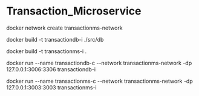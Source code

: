 # Transaction_Microservice

docker network create transactionms-network

docker build -t transactiondb-i ./src/db

docker build -t transactionms-i .

docker run --name transactiondb-c --network transactionms-network -dp 127.0.0.1:3006:3306 transactiondb-i

docker run --name transactionms-c --network transactionms-network -dp 127.0.0.1:3003:3003 transactionms-i
